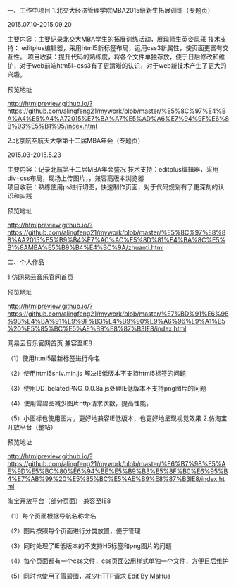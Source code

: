 <html lang="en"><head>
    <meta charset="UTF-8">
    <title></title>
</head>
<body marginheight="0"><p>一、工作中项目
1.北交大经济管理学院MBA2015级新生拓展训练（专题页）

</p>
<p>2015.07.10-2015.09.20

</p>
<p>主要内容：主要记录北交大MBA学生的拓展训练活动，展现师生英姿风采
技术支持： editplus编辑器，采用html5新标签布局，运用css3新属性，使页面更富有交互性。
项目收获：提升代码的熟练度，将各个文件单独存放，便于日后修改和维护，对于web前端htm5l+css3有了更清晰的认识，对于web新技术产生了更大的兴趣。

</p>
<p>预览地址

</p>
<p><a href="http://htmlpreview.github.io/?https://github.com/alingfeng21/mywork/blob/master/%E5%8C%97%E4%BA%A4%E5%A4%A72015%E7%BA%A7%E5%AD%A6%E7%94%9F%E6%8B%93%E5%B1%95/index.html">http://htmlpreview.github.io/?https://github.com/alingfeng21/mywork/blob/master/%E5%8C%97%E4%BA%A4%E5%A4%A72015%E7%BA%A7%E5%AD%A6%E7%94%9F%E6%8B%93%E5%B1%95/index.html</a>


</p>
<p>2.北京航空航天大学第十二届MBA年会（专题页）

</p>
<p>2015.03-2015.5.23

</p>
<p>主要内容：记录北航第十二届MBA年会盛况
技术支持：editplus编辑器，采用div+css布局，现场上传图片，，兼容高版本浏览器<br>项目收获：熟练使用ps进行切图，快速制作页面，对于代码规划有了更深刻的认识和实践 

</p>
<p>预览地址

</p>
<p><a href="http://htmlpreview.github.io/?https://github.com/alingfeng21/mywork/blob/master/%E5%8C%97%E8%88%AA2015%E5%B9%B4%E7%AC%AC%E5%8D%81%E4%BA%8C%E5%B1%8AMBA%E5%B9%B4%E4%BC%9A/zhuanti.html">http://htmlpreview.github.io/?https://github.com/alingfeng21/mywork/blob/master/%E5%8C%97%E8%88%AA2015%E5%B9%B4%E7%AC%AC%E5%8D%81%E4%BA%8C%E5%B1%8AMBA%E5%B9%B4%E4%BC%9A/zhuanti.html</a>

</p>
<p>二、个人作品

</p>
<p>1.仿网易云音乐官网首页

</p>
<p>预览地址

</p>
<p><a href="http://htmlpreview.github.io/?https://github.com/alingfeng21/mywork/blob/master/%E7%BD%91%E6%98%93%E4%BA%91%E9%9F%B3%E4%B9%90%E9%A6%96%E9%A1%B5%20%E5%85%BC%E5%AE%B9%E8%87%B3IE8/index.html">http://htmlpreview.github.io/?https://github.com/alingfeng21/mywork/blob/master/%E7%BD%91%E6%98%93%E4%BA%91%E9%9F%B3%E4%B9%90%E9%A6%96%E9%A1%B5%20%E5%85%BC%E5%AE%B9%E8%87%B3IE8/index.html</a>

</p>
<p>网易云音乐官网首页 兼容至IE8

</p>
<p>（1）使用html5最新标签进行命名

</p>
<p>（2）使用html5shiv.min.js 解决IE低版本不支持html5标签的问题

</p>
<p>（3）使用DD_belatedPNG_0.0.8a.js处理IE低版本不支持png图片的问题

</p>
<p>（4）使用雪碧图减少图片http请求次数，提高性能，

</p>
<p>（5）小图标也使用图片，更好地兼容IE低版本，也更好地呈现视觉效果
2.仿淘宝开放平台（整站）

</p>
<p>预览地址

</p>
<p><a href="http://htmlpreview.github.io/?https://github.com/alingfeng21/mywork/blob/master/%E6%B7%98%E5%AE%9D%E5%BC%80%E6%94%BE%E5%B9%B3%E5%8F%B0%E6%95%B4%E7%AB%99%20%E5%85%BC%E5%AE%B9%E8%87%B3IE8/index.html">http://htmlpreview.github.io/?https://github.com/alingfeng21/mywork/blob/master/%E6%B7%98%E5%AE%9D%E5%BC%80%E6%94%BE%E5%B9%B3%E5%8F%B0%E6%95%B4%E7%AB%99%20%E5%85%BC%E5%AE%B9%E8%87%B3IE8/index.html</a>

</p>
<p>淘宝开放平台（部分页面）  兼容至IE8

</p>
<p>（1）每个页面根据导航名称命名

</p>
<p>（2）图片按照每个页面进行分类放置，便于管理

</p>
<p>（3）同时处理了IE低版本的不支持H5标签和png图片的问题

</p>
<p>（4）每个页面都有一个css文件，css页面公用样式单独一个文件，方便日后维护

</p>
<p>（5）同时也使用了雪碧图，减少HTTP请求
Edit By <a href="http://mahua.jser.me">MaHua</a></p>
</body></html>
